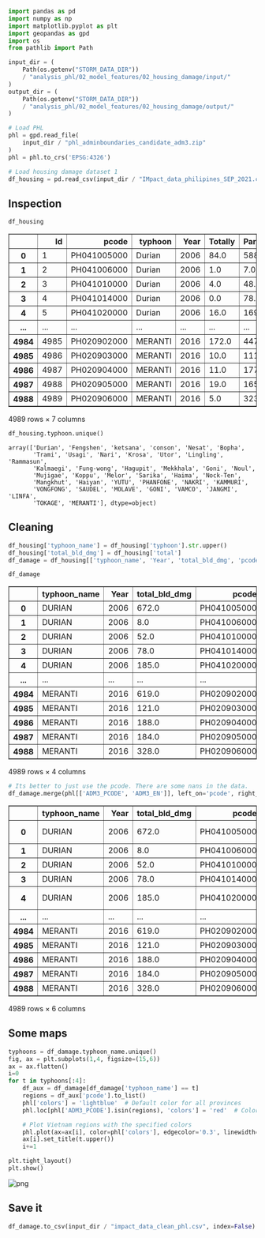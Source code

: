 ```python
import pandas as pd
import numpy as np
import matplotlib.pyplot as plt
import geopandas as gpd
import os
from pathlib import Path
```


```python
input_dir = (
    Path(os.getenv("STORM_DATA_DIR"))
    / "analysis_phl/02_model_features/02_housing_damage/input/"
)
output_dir = (
    Path(os.getenv("STORM_DATA_DIR"))
    / "analysis_phl/02_model_features/02_housing_damage/output/"
)

# Load PHL
phl = gpd.read_file(
    input_dir / "phl_adminboundaries_candidate_adm3.zip"
)
phl = phl.to_crs('EPSG:4326')

# Load housing damage dataset 1
df_housing = pd.read_csv(input_dir / "IMpact_data_philipines_SEP_2021.csv")
```

## Inspection


```python
df_housing
```




<div>
<style scoped>
    .dataframe tbody tr th:only-of-type {
        vertical-align: middle;
    }

    .dataframe tbody tr th {
        vertical-align: top;
    }

    .dataframe thead th {
        text-align: right;
    }
</style>
<table border="1" class="dataframe">
  <thead>
    <tr style="text-align: right;">
      <th></th>
      <th>Id</th>
      <th>pcode</th>
      <th>typhoon</th>
      <th>Year</th>
      <th>Totally</th>
      <th>Partially</th>
      <th>total</th>
    </tr>
  </thead>
  <tbody>
    <tr>
      <th>0</th>
      <td>1</td>
      <td>PH041005000</td>
      <td>Durian</td>
      <td>2006</td>
      <td>84.0</td>
      <td>588.0</td>
      <td>672.0</td>
    </tr>
    <tr>
      <th>1</th>
      <td>2</td>
      <td>PH041006000</td>
      <td>Durian</td>
      <td>2006</td>
      <td>1.0</td>
      <td>7.0</td>
      <td>8.0</td>
    </tr>
    <tr>
      <th>2</th>
      <td>3</td>
      <td>PH041010000</td>
      <td>Durian</td>
      <td>2006</td>
      <td>4.0</td>
      <td>48.0</td>
      <td>52.0</td>
    </tr>
    <tr>
      <th>3</th>
      <td>4</td>
      <td>PH041014000</td>
      <td>Durian</td>
      <td>2006</td>
      <td>0.0</td>
      <td>78.0</td>
      <td>78.0</td>
    </tr>
    <tr>
      <th>4</th>
      <td>5</td>
      <td>PH041020000</td>
      <td>Durian</td>
      <td>2006</td>
      <td>16.0</td>
      <td>169.0</td>
      <td>185.0</td>
    </tr>
    <tr>
      <th>...</th>
      <td>...</td>
      <td>...</td>
      <td>...</td>
      <td>...</td>
      <td>...</td>
      <td>...</td>
      <td>...</td>
    </tr>
    <tr>
      <th>4984</th>
      <td>4985</td>
      <td>PH020902000</td>
      <td>MERANTI</td>
      <td>2016</td>
      <td>172.0</td>
      <td>447.0</td>
      <td>619.0</td>
    </tr>
    <tr>
      <th>4985</th>
      <td>4986</td>
      <td>PH020903000</td>
      <td>MERANTI</td>
      <td>2016</td>
      <td>10.0</td>
      <td>111.0</td>
      <td>121.0</td>
    </tr>
    <tr>
      <th>4986</th>
      <td>4987</td>
      <td>PH020904000</td>
      <td>MERANTI</td>
      <td>2016</td>
      <td>11.0</td>
      <td>177.0</td>
      <td>188.0</td>
    </tr>
    <tr>
      <th>4987</th>
      <td>4988</td>
      <td>PH020905000</td>
      <td>MERANTI</td>
      <td>2016</td>
      <td>19.0</td>
      <td>165.0</td>
      <td>184.0</td>
    </tr>
    <tr>
      <th>4988</th>
      <td>4989</td>
      <td>PH020906000</td>
      <td>MERANTI</td>
      <td>2016</td>
      <td>5.0</td>
      <td>323.0</td>
      <td>328.0</td>
    </tr>
  </tbody>
</table>
<p>4989 rows × 7 columns</p>
</div>




```python
df_housing.typhoon.unique()
```




    array(['Durian', 'Fengshen', 'ketsana', 'conson', 'Nesat', 'Bopha',
           'Trami', 'Usagi', 'Nari', 'Krosa', 'Utor', 'Lingling', 'Rammasun',
           'Kalmaegi', 'Fung-wong', 'Hagupit', 'Mekkhala', 'Goni', 'Noul',
           'Mujigae', 'Koppu', 'Melor', 'Sarika', 'Haima', 'Nock-Ten',
           'Mangkhut', 'Haiyan', 'YUTU', 'PHANFONE', 'NAKRI', 'KAMMURI',
           'VONGFONG', 'SAUDEL', 'MOLAVE', 'GONI', 'VAMCO', 'JANGMI', 'LINFA',
           'TOKAGE', 'MERANTI'], dtype=object)



## Cleaning


```python
df_housing['typhoon_name'] = df_housing['typhoon'].str.upper()
df_housing['total_bld_dmg'] = df_housing['total']
df_damage = df_housing[['typhoon_name', 'Year', 'total_bld_dmg', 'pcode']]
```


```python
df_damage
```




<div>
<style scoped>
    .dataframe tbody tr th:only-of-type {
        vertical-align: middle;
    }

    .dataframe tbody tr th {
        vertical-align: top;
    }

    .dataframe thead th {
        text-align: right;
    }
</style>
<table border="1" class="dataframe">
  <thead>
    <tr style="text-align: right;">
      <th></th>
      <th>typhoon_name</th>
      <th>Year</th>
      <th>total_bld_dmg</th>
      <th>pcode</th>
    </tr>
  </thead>
  <tbody>
    <tr>
      <th>0</th>
      <td>DURIAN</td>
      <td>2006</td>
      <td>672.0</td>
      <td>PH041005000</td>
    </tr>
    <tr>
      <th>1</th>
      <td>DURIAN</td>
      <td>2006</td>
      <td>8.0</td>
      <td>PH041006000</td>
    </tr>
    <tr>
      <th>2</th>
      <td>DURIAN</td>
      <td>2006</td>
      <td>52.0</td>
      <td>PH041010000</td>
    </tr>
    <tr>
      <th>3</th>
      <td>DURIAN</td>
      <td>2006</td>
      <td>78.0</td>
      <td>PH041014000</td>
    </tr>
    <tr>
      <th>4</th>
      <td>DURIAN</td>
      <td>2006</td>
      <td>185.0</td>
      <td>PH041020000</td>
    </tr>
    <tr>
      <th>...</th>
      <td>...</td>
      <td>...</td>
      <td>...</td>
      <td>...</td>
    </tr>
    <tr>
      <th>4984</th>
      <td>MERANTI</td>
      <td>2016</td>
      <td>619.0</td>
      <td>PH020902000</td>
    </tr>
    <tr>
      <th>4985</th>
      <td>MERANTI</td>
      <td>2016</td>
      <td>121.0</td>
      <td>PH020903000</td>
    </tr>
    <tr>
      <th>4986</th>
      <td>MERANTI</td>
      <td>2016</td>
      <td>188.0</td>
      <td>PH020904000</td>
    </tr>
    <tr>
      <th>4987</th>
      <td>MERANTI</td>
      <td>2016</td>
      <td>184.0</td>
      <td>PH020905000</td>
    </tr>
    <tr>
      <th>4988</th>
      <td>MERANTI</td>
      <td>2016</td>
      <td>328.0</td>
      <td>PH020906000</td>
    </tr>
  </tbody>
</table>
<p>4989 rows × 4 columns</p>
</div>




```python
# Its better to just use the pcode. There are some nans in the data.
df_damage.merge(phl[['ADM3_PCODE', 'ADM3_EN']], left_on='pcode', right_on='ADM3_PCODE', how='left')
```




<div>
<style scoped>
    .dataframe tbody tr th:only-of-type {
        vertical-align: middle;
    }

    .dataframe tbody tr th {
        vertical-align: top;
    }

    .dataframe thead th {
        text-align: right;
    }
</style>
<table border="1" class="dataframe">
  <thead>
    <tr style="text-align: right;">
      <th></th>
      <th>typhoon_name</th>
      <th>Year</th>
      <th>total_bld_dmg</th>
      <th>pcode</th>
      <th>ADM3_PCODE</th>
      <th>ADM3_EN</th>
    </tr>
  </thead>
  <tbody>
    <tr>
      <th>0</th>
      <td>DURIAN</td>
      <td>2006</td>
      <td>672.0</td>
      <td>PH041005000</td>
      <td>PH041005000</td>
      <td>Batangas City</td>
    </tr>
    <tr>
      <th>1</th>
      <td>DURIAN</td>
      <td>2006</td>
      <td>8.0</td>
      <td>PH041006000</td>
      <td>PH041006000</td>
      <td>Bauan</td>
    </tr>
    <tr>
      <th>2</th>
      <td>DURIAN</td>
      <td>2006</td>
      <td>52.0</td>
      <td>PH041010000</td>
      <td>PH041010000</td>
      <td>Ibaan</td>
    </tr>
    <tr>
      <th>3</th>
      <td>DURIAN</td>
      <td>2006</td>
      <td>78.0</td>
      <td>PH041014000</td>
      <td>PH041014000</td>
      <td>Lipa City</td>
    </tr>
    <tr>
      <th>4</th>
      <td>DURIAN</td>
      <td>2006</td>
      <td>185.0</td>
      <td>PH041020000</td>
      <td>PH041020000</td>
      <td>Padre Garcia</td>
    </tr>
    <tr>
      <th>...</th>
      <td>...</td>
      <td>...</td>
      <td>...</td>
      <td>...</td>
      <td>...</td>
      <td>...</td>
    </tr>
    <tr>
      <th>4984</th>
      <td>MERANTI</td>
      <td>2016</td>
      <td>619.0</td>
      <td>PH020902000</td>
      <td>PH020902000</td>
      <td>Itbayat</td>
    </tr>
    <tr>
      <th>4985</th>
      <td>MERANTI</td>
      <td>2016</td>
      <td>121.0</td>
      <td>PH020903000</td>
      <td>PH020903000</td>
      <td>Ivana</td>
    </tr>
    <tr>
      <th>4986</th>
      <td>MERANTI</td>
      <td>2016</td>
      <td>188.0</td>
      <td>PH020904000</td>
      <td>PH020904000</td>
      <td>Mahatao</td>
    </tr>
    <tr>
      <th>4987</th>
      <td>MERANTI</td>
      <td>2016</td>
      <td>184.0</td>
      <td>PH020905000</td>
      <td>PH020905000</td>
      <td>Sabtang</td>
    </tr>
    <tr>
      <th>4988</th>
      <td>MERANTI</td>
      <td>2016</td>
      <td>328.0</td>
      <td>PH020906000</td>
      <td>PH020906000</td>
      <td>Uyugan</td>
    </tr>
  </tbody>
</table>
<p>4989 rows × 6 columns</p>
</div>



## Some maps


```python
typhoons = df_damage.typhoon_name.unique()
fig, ax = plt.subplots(1,4, figsize=(15,6))
ax = ax.flatten()
i=0
for t in typhoons[:4]:
    df_aux = df_damage[df_damage['typhoon_name'] == t]
    regions = df_aux['pcode'].to_list()
    phl['colors'] = 'lightblue'  # Default color for all provinces
    phl.loc[phl['ADM3_PCODE'].isin(regions), 'colors'] = 'red'  # Color for the specified provinces

    # Plot Vietnam regions with the specified colors
    phl.plot(ax=ax[i], color=phl['colors'], edgecolor='0.3', linewidth=0.2, legend=True, label='Region Colors')
    ax[i].set_title(t.upper())
    i+=1

plt.tight_layout()
plt.show()
```



![png](00.1_damage_data_exploration_files/00.1_damage_data_exploration_10_0.png)



## Save it


```python
df_damage.to_csv(input_dir / "impact_data_clean_phl.csv", index=False)
```
